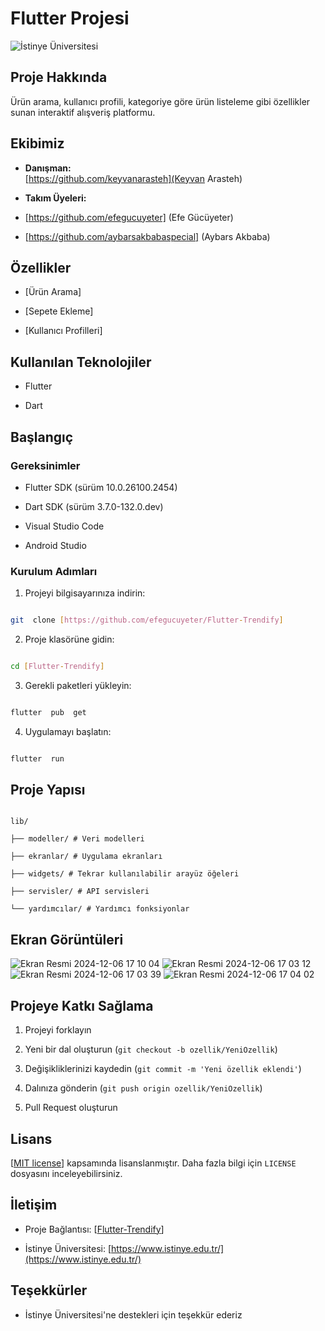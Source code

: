 

# Flutter Projesi

  

![İstinye Üniversitesi](https://www.unitededucation.com/linklogoch/istinye-university-logo.png)

  

## Proje Hakkında

Ürün arama, kullanıcı profili, kategoriye göre ürün listeleme gibi özellikler sunan interaktif alışveriş platformu.

  

## Ekibimiz

-  **Danışman:**  
[https://github.com/keyvanarasteh](Keyvan Arasteh)


-  **Takım Üyeleri:**

-  [https://github.com/efegucuyeter] (Efe Gücüyeter)
-  [https://github.com/aybarsakbabaspecial] (Aybars Akbaba)

  

## Özellikler

- [Ürün Arama]

- [Sepete Ekleme]

- [Kullanıcı Profilleri]

  

## Kullanılan Teknolojiler

- Flutter

- Dart



  

## Başlangıç

  

### Gereksinimler

- Flutter SDK (sürüm 10.0.26100.2454)

- Dart SDK (sürüm 3.7.0-132.0.dev)

- Visual Studio Code

- Android Studio

  

### Kurulum Adımları

1. Projeyi bilgisayarınıza indirin:

```bash

git  clone [https://github.com/efegucuyeter/Flutter-Trendify]

```

  

2. Proje klasörüne gidin:

```bash

cd [Flutter-Trendify]

```

  

3. Gerekli paketleri yükleyin:

```bash

flutter  pub  get

```

  

4. Uygulamayı başlatın:

```bash

flutter  run

```

  

## Proje Yapısı

```

lib/

├── modeller/ # Veri modelleri

├── ekranlar/ # Uygulama ekranları

├── widgets/ # Tekrar kullanılabilir arayüz öğeleri

├── servisler/ # API servisleri

└── yardımcılar/ # Yardımcı fonksiyonlar

```

  

## Ekran Görüntüleri

![Ekran Resmi 2024-12-06 17 10 04](https://github.com/user-attachments/assets/b0ec51f9-7d22-459a-bf67-7ffcf559769c)
![Ekran Resmi 2024-12-06 17 03 12](https://github.com/user-attachments/assets/9ddf5709-2336-4f7d-bdea-24b837fae558)
![Ekran Resmi 2024-12-06 17 03 39](https://github.com/user-attachments/assets/e8be214f-5e59-4e85-b8e3-bc562ec2b6de)
![Ekran Resmi 2024-12-06 17 04 02](https://github.com/user-attachments/assets/7b9895a8-60c8-45b5-8077-e5c04583f5ec)

  

## Projeye Katkı Sağlama

1. Projeyi forklayın

2. Yeni bir dal oluşturun (`git checkout -b ozellik/YeniOzellik`)

3. Değişikliklerinizi kaydedin (`git commit -m 'Yeni özellik eklendi'`)

4. Dalınıza gönderin (`git push origin ozellik/YeniOzellik`)

5. Pull Request oluşturun

  

## Lisans

[[MIT license](https://github.com/efegucuyeter/Flutter-Trendify#MIT-1-ov-file)] kapsamında lisanslanmıştır. Daha fazla bilgi için `LICENSE` dosyasını inceleyebilirsiniz.

  

## İletişim

- Proje Bağlantısı: [[Flutter-Trendify](https://github.com/efegucuyeter/Flutter-Trendify)]

- İstinye Üniversitesi: [https://www.istinye.edu.tr/](https://www.istinye.edu.tr/)

  

## Teşekkürler

- İstinye Üniversitesi'ne destekleri için teşekkür ederiz



  
  
